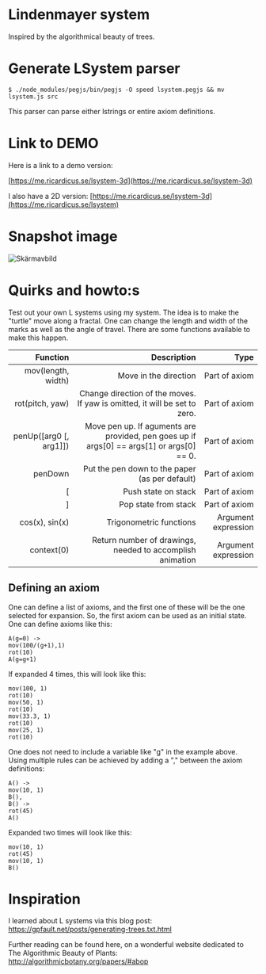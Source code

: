 # Lindenmayer system

Inspired by the algorithmical beauty of trees.

# Generate LSystem parser

```
$ ./node_modules/pegjs/bin/pegjs -O speed lsystem.pegjs && mv lsystem.js src
```

This parser can parse either lstrings or entire axiom definitions.

# Link to DEMO

Here is a link to a demo version:

[https://me.ricardicus.se/lsystem-3d](https://me.ricardicus.se/lsystem-3d)

I also have a 2D version:
[https://me.ricardicus.se/lsystem-3d](https://me.ricardicus.se/lsystem)

# Snapshot image

![Skärmavbild](https://user-images.githubusercontent.com/14809962/209875645-332980ea-c828-4631-9c4b-b2bb67ead0f8.png)

# Quirks and howto:s

Test out your own L systems using my system. The idea is to
make the "turtle" move along a fractal. One can change the
length and width of the marks as well as the angle of travel.
There are some functions available to make this happen.

| Function            | Description             | Type          |
| -------------------:| -----------------------:| -------------:|
| mov(length, width)  | Move in the direction   | Part of axiom |
| rot(pitch, yaw)   | Change direction of the moves. If yaw is omitted, it will be set to zero. | Part of axiom |
| penUp([arg0 [, arg1]]) | Move pen up. If aguments are provided, pen goes up if args[0] == args[1] or args[0] == 0. | Part of axiom |
| penDown  | Put the pen down to the paper (as per default) | Part of axiom |
| [                   | Push state on stack     | Part of axiom |
| ]                   | Pop state from stack    | Part of axiom |
| cos(x), sin(x)      | Trigonometric functions | Argument expression |
| context(0)      | Return number of drawings, needed to accomplish animation | Argument expression |

## Defining an axiom

One can define a list of axioms, and the first one of these will be the one
selected for expansion. So, the first axiom can be used as an initial state.
One can define axioms like this:

```
A(g=0) ->
mov(100/(g+1),1)
rot(10)
A(g=g+1)
```

If expanded 4 times, this will look like this:

```
mov(100, 1)
rot(10)
mov(50, 1)
rot(10)
mov(33.3, 1)
rot(10)
mov(25, 1)
rot(10)
```

One does not need to include a variable like "g" in the example above.
Using multiple rules can be achieved by adding a "," between the axiom definitions:

```
A() -> 
mov(10, 1)
B(),
B() -> 
rot(45)
A()
```

Expanded two times will look like this:

```
mov(10, 1)
rot(45)
mov(10, 1)
B()
```

# Inspiration

I learned about L systems via this blog post:
https://gpfault.net/posts/generating-trees.txt.html

Further reading can be found here, on a wonderful website dedicated to The Algorithmic Beauty of Plants:
http://algorithmicbotany.org/papers/#abop

